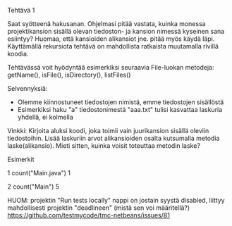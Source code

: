 
Tehtävä 1

Saat syötteenä hakusanan. Ohjelmasi pitää vastata, kuinka monessa projektikansion sisällä olevan tiedoston- ja kansion nimessä kyseinen sana esiintyy? Huomaa, että kansioiden alikansiot jne. pitää myös käydä läpi. Käyttämällä rekursiota tehtävä on mahdollista ratkaista muutamalla rivillä koodia.

Tehtävässä voit hyödyntää esimerkiksi seuraavia File-luokan metodeja: getName(), isFile(), isDirectory(), listFiles()

Selvennyksiä:
- Olemme kiinnostuneet tiedostojen nimistä, emme tiedostojen sisällöstä
- Esimerkiksi haku "a" tiedostonimestä "aaa.txt" tulisi kasvattaa laskuria yhdellä, ei kolmella

Vinkki: Kirjoita aluksi koodi, joka toimii vain juurikansion sisällä oleviin tiedostoihin. Lisää laskuriin arvot alikansioiden osalta kutsumalla metodia laske(alikansio). Mieti sitten, kuinka voisit toteuttaa metodin laske?

Esimerkit

1 count("Main.java")  1

2 count("Main")       5

HUOM: projektin "Run tests locally" nappi on jostain syystä disabled, liittyy mahdollisesti projektin "deadlineen" (mistä sen voi määritellä?)
https://github.com/testmycode/tmc-netbeans/issues/81
